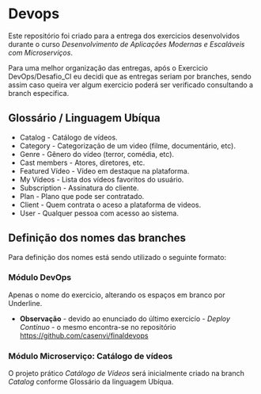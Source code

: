 # Devops

Este repositório foi criado para a entrega dos exercicios desenvolvidos durante o curso *Desenvolvimento de Aplicações Modernas e Escaláveis com Microserviços*. 

Para uma melhor organização das entregas, após o Exercicio DevOps/Desafio_CI eu decidi que as entregas seriam por branches, sendo assim caso queira ver algum exercicio poderá ser verificado consultando a branch especifica. 

## Glossário / Linguagem Ubíqua

* Catalog - Catálogo de vídeos.
* Category - Categorização de um video (filme, documentário, etc).
* Genre - Gênero do vídeo (terror, comédia, etc).
* Cast members - Atores, diretores, etc.
* Featured Vídeo - Vídeo em destaque na plataforma.
* My Vídeos - Lista dos vídeos favoritos do usuário.
* Subscription - Assinatura do cliente.
* Plan - Plano que pode ser contratado.
* Client - Quem contrata o aceso a plataforma de videos.
* User - Qualquer pessoa com acesso ao sistema.

## Definição dos nomes das branches

Para definição dos nomes está sendo utilizado o seguinte formato:
### Módulo DevOps
Apenas o nome do exercicio, alterando os espaços em branco por Underline. 
* **Observação** - devido ao enunciado do último exercicío - *Deploy Contínuo* - o mesmo encontra-se no repositório https://github.com/casenvi/finaldevops

### Módulo Microserviço: Catálogo de vídeos
O projeto prático *Catálogo de Vídeos* será inicialmente criado na branch *Catalog* conforme Glossário da linguagem Ubíqua.
